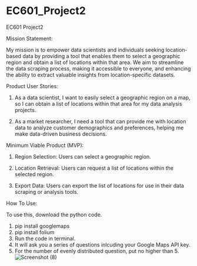 # EC601_Project2
EC601 Project2

Mission Statement:

My mission is to empower data scientists and individuals seeking location-based data by providing a tool that enables them to select a geographic region and obtain a list of locations within that area. We aim to streamline the data scraping process, making it accessible to everyone, and enhancing the ability to extract valuable insights from location-specific datasets.


Product User Stories:

1. As a data scientist, I want to easily select a geographic region on a map, so I can obtain a list of locations within that area for my data analysis projects.

2. As a market researcher, I need a tool that can provide me with location data to analyze customer demographics and preferences, helping me make data-driven business decisions.

Minimum Viable Product (MVP):

1. Region Selection: Users can select a geographic region.

2. Location Retrieval: Users can request a list of locations within the selected region.

3. Export Data: Users can export the list of locations for use in their data scraping or analysis tools.

How To Use:

To use this, download the python code.
1. pip install googlemaps
2. pip install folium
3. Run the code in terminal.
4. It will ask you a series of questions inlcuding your Google Maps API key.
5. For the number of evenly distributed question, put no higher than 5.
![Screenshot (8)](https://github.com/Jpark99/EC601_Project2/assets/10427379/ea41ea8d-ba80-464d-b11a-4000554dc9a7)


